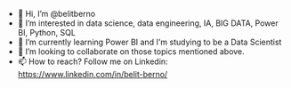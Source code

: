 - 👋 Hi, I’m @belitberno
- 👀 I’m interested in data science, data engineering, IA, BIG DATA, Power BI, Python, SQL
- 🌱 I’m currently learning Power BI and I'm studying to be a Data Scientist
- 💞️ I’m looking to collaborate on those topics mentioned above.
- 📫 How to reach? Follow me on Linkedin: https://www.linkedin.com/in/belit-berno/

<!---
belitberno/belitberno is a ✨ special ✨ repository because its `README.md` (this file) appears on your GitHub profile.
You can click the Preview link to take a look at your changes.
--->
